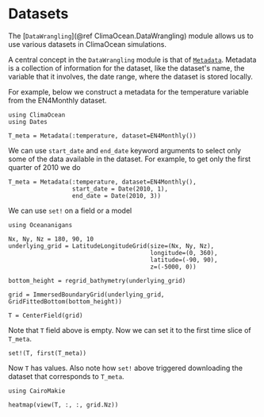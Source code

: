 # Datasets

The [`DataWrangling`](@ref ClimaOcean.DataWrangling) module allows us to use various datasets
in ClimaOcean simulations.

A central concept in the `DataWrangling` module is that of [`Metadata`](@ref).
Metadata is a collection of information for the dataset, like the dataset's name, the variable
that it involves, the date range, where the dataset is stored locally.

For example, below we construct a metadata for the temperature variable from the EN4Monthly dataset.

```@example metadata
using ClimaOcean
using Dates

T_meta = Metadata(:temperature, dataset=EN4Monthly())
```

We can use `start_date` and `end_date` keyword arguments to select only some of the data
available in the dataset. For example, to get only the first quarter of 2010 we do

```@example metadata
T_meta = Metadata(:temperature, dataset=EN4Monthly(),
                  start_date = Date(2010, 1),
                  end_date = Date(2010, 3))
```

We can use `set!` on a field or a model

```@example metadata
using Oceananigans

Nx, Ny, Nz = 180, 90, 10
underlying_grid = LatitudeLongitudeGrid(size=(Nx, Ny, Nz),
                                        longitude=(0, 360),
                                        latitude=(-90, 90),
                                        z=(-5000, 0))

bottom_height = regrid_bathymetry(underlying_grid)

grid = ImmersedBoundaryGrid(underlying_grid, GridFittedBottom(bottom_height))

T = CenterField(grid)
```

Note that `T` field above is empty. Now we can set it to the first time slice of `T_meta`.

```@example metadata
set!(T, first(T_meta))
```

Now `T` has values. Also note how `set!` above triggered downloading the dataset that
corresponds to `T_meta`.

```@example metadata
using CairoMakie

heatmap(view(T, :, :, grid.Nz))
```
